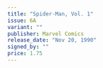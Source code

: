 ```yaml
---
title: "Spider-Man, Vol. 1"
issue: 6A
variant: ""
publisher: Marvel Comics
release_date: "Nov 20, 1990"
signed_by: ""
price: 1.75
---
```

